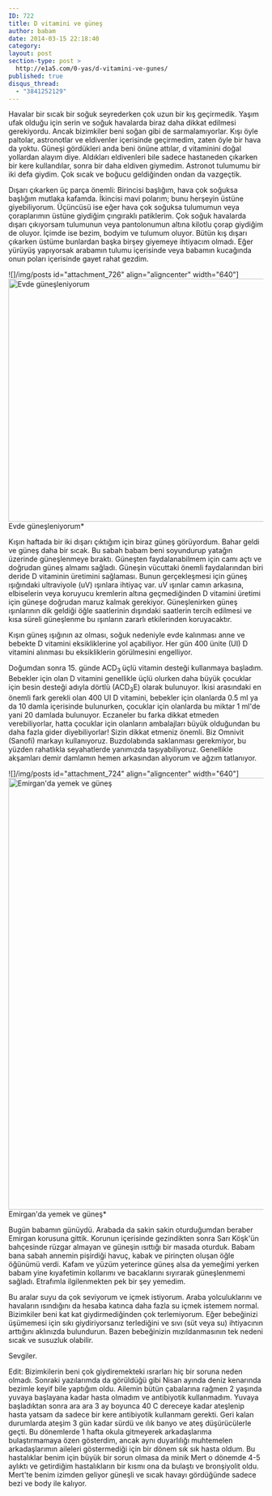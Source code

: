 ```yaml
---
ID: 722
title: D vitamini ve güneş
author: babam
date: 2014-03-15 22:18:40
category:
layout: post
section-type: post >
  http://e1a5.com/0-yas/d-vitamini-ve-gunes/
published: true
disqus_thread:
  - "3841252129"
---
```

Havalar bir sıcak bir soğuk seyrederken çok uzun bir kış geçirmedik. Yaşım ufak olduğu için serin ve soğuk havalarda biraz daha dikkat edilmesi gerekiyordu. Ancak bizimkiler beni soğan gibi de sarmalamıyorlar. Kışı öyle paltolar, astronotlar ve eldivenler içerisinde geçirmedim, zaten öyle bir hava da yoktu. Güneşi gördükleri anda beni önüne attılar, d vitaminini doğal yollardan alayım diye. Aldıkları eldivenleri bile sadece hastaneden çıkarken bir kere kullandılar, sonra bir daha eldiven giymedim. Astronot tulumumu bir iki defa giydim. Çok sıcak ve boğucu geldiğinden ondan da vazgeçtik.

Dışarı çıkarken üç parça önemli: Birincisi başlığım, hava çok soğuksa başlığım mutlaka kafamda. İkincisi mavi polarım; bunu herşeyin üstüne giyebiliyorum. Üçüncüsü ise eğer hava çok soğuksa tulumumun veya çoraplarımın üstüne giydiğim çıngıraklı patiklerim. Çok soğuk havalarda dışarı çıkıyorsam tulumunun veya pantolonumun altına kilotlu çorap giydiğim de oluyor. İçimde ise bezim, bodyim ve tulumum oluyor. Bütün kış dışarı çıkarken üstüme bunlardan başka birşey giyemeye ihtiyacım olmadı. Eğer yürüyüş yapıyorsak arabamın tulumu içerisinde veya babamın kucağında onun poları içerisinde gayet rahat gezdim.

![]/img/posts id="attachment_726" align="aligncenter" width="640"]<a href="http://e1a5.com/wp-content/uploads/2014/03/evde_gunesleniyorum.jpg"><img class="wp-image-726 size-full" src="http://e1a5.com/wp-content/uploads/2014/03/evde_gunesleniyorum.jpg" alt="Evde güneşleniyorum" width="640" height="480" /></a> Evde güneşleniyorum*

Kışın haftada bir iki dışarı çıktığım için biraz güneş görüyordum. Bahar geldi ve güneş daha bir sıcak. Bu sabah babam beni soyundurup yatağın üzerinde güneşlenmeye bıraktı. Güneşten faydalanabilmem için camı açtı ve doğrudan güneş almamı sağladı. Güneşin vücuttaki önemli faydalarından biri deride D vitaminin üretimini sağlaması. Bunun gerçekleşmesi için güneş ışığındaki ultraviyole (uV) ışınlara ihtiyaç var. uV ışınlar camın arkasına, elbiselerin veya koruyucu kremlerin altına geçmediğinden D vitamini üretimi için güneşe doğrudan maruz kalmak gerekiyor. Güneşlenirken güneş ışınlarının dik geldiği öğle saatlerinin dışındaki saatlerin tercih edilmesi ve kısa süreli güneşlenme bu ışınların zararlı etkilerinden koruyacaktır.

Kışın güneş ışığının az olması, soğuk nedeniyle evde kalınması anne ve bebekte D vitamini eksikliklerine yol açabiliyor. Her gün 400 ünite (UI) D vitamini alınması bu eksikliklerin görülmesini engelliyor.

Doğumdan sonra 15. günde ACD<sub>3 </sub>üçlü vitamin desteği kullanmaya başladım. Bebekler için olan D vitamini genellikle üçlü olurken daha büyük çocuklar için besin desteği adıyla dörtlü (ACD<sub>3</sub>E) olarak bulunuyor. İkisi arasındaki en önemli fark gerekli olan 400 UI D vitamini, bebekler için olanlarda 0.5 ml ya da 10 damla içerisinde bulunurken, çocuklar için olanlarda bu miktar 1 ml'de yani 20 damlada bulunuyor. Eczaneler bu farka dikkat etmeden verebiliyorlar, hatta çocuklar için olanların ambalajları büyük olduğundan bu daha fazla gider diyebiliyorlar! Sizin dikkat etmeniz önemli. Biz Omnivit (Sanofi) markayı kullanıyoruz. Buzdolabında saklanması gerekmiyor, bu yüzden rahatlıkla seyahatlerde yanımızda taşıyabiliyoruz. Genellikle akşamları demir damlamın hemen arkasından alıyorum ve ağzım tatlanıyor.

![]/img/posts id="attachment_724" align="aligncenter" width="640"]<a href="http://e1a5.com/wp-content/uploads/2014/03/emirganda_yemek_gunes.jpg"><img class="wp-image-724 size-full" src="http://e1a5.com/wp-content/uploads/2014/03/emirganda_yemek_gunes.jpg" alt="Emirgan'da yemek ve güneş" width="640" height="853" /></a> Emirgan'da yemek ve güneş*

Bugün babamın günüydü. Arabada da sakin sakin oturduğumdan beraber Emirgan korusuna gittik. Korunun içerisinde gezindikten sonra Sarı Köşk'ün bahçesinde rüzgar almayan ve güneşin ısıttığı bir masada oturduk. Babam bana sabah annemin pişirdiği havuç, kabak ve pirinçten oluşan öğle öğünümü verdi. Kafam ve yüzüm yeterince güneş alsa da yemeğimi yerken babam yine kıyafetimin kollarımı ve bacaklarını sıyırarak güneşlenmemi sağladı. Etrafımla ilgilenmekten pek bir şey yemedim.

Bu aralar suyu da çok seviyorum ve içmek istiyorum. Araba yolculuklarını ve havaların ısındığını da hesaba katınca daha fazla su içmek istemem normal. Bizimkiler beni kat kat giydirmediğinden çok terlemiyorum. Eğer bebeğinizi üşümemesi için sıkı giydiriyorsanız terlediğini ve sıvı (süt veya su) ihtiyacının arttığını aklınızda bulundurun. Bazen bebeğinizin mızıldanmasının tek nedeni sıcak ve susuzluk olabilir.

Sevgiler.

Edit: Bizimkilerin beni çok giydiremekteki ısrarları hiç bir soruna neden olmadı. Sonraki yazılarımda da görüldüğü gibi Nisan ayında deniz kenarında bezimle keyif bile yaptığım oldu. Ailemin bütün çabalarına rağmen 2 yaşında yuvaya başlayana kadar hasta olmadım ve antibiyotik kullanmadım. Yuvaya başladıktan sonra ara ara 3 ay boyunca 40 C dereceye kadar ateşlenip hasta yatsam da sadece bir kere antibiyotik kullanmam gerekti. Geri kalan durumlarda ateşim 3 gün kadar sürdü ve ılık banyo ve ateş düşürücülerle geçti. Bu dönemlerde 1 hafta okula gitmeyerek arkadaşlarıma bulaştırmamaya özen gösterdim, ancak aynı duyarlılığı muhtemelen arkadaşlarımın aileleri göstermediği için bir dönem sık sık hasta oldum. Bu hastalıklar benim için büyük bir sorun olmasa da minik Mert o dönemde 4-5 aylıktı ve getirdiğim hastalıkların bir kısmı ona da bulaştı ve bronşiyolit oldu. Mert'te benim izimden geliyor güneşli ve sıcak havayı gördüğünde sadece bezi ve body ile kalıyor.

&nbsp;
